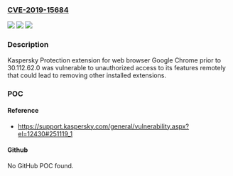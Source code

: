 ### [CVE-2019-15684](https://cve.mitre.org/cgi-bin/cvename.cgi?name=CVE-2019-15684)
![](https://img.shields.io/static/v1?label=Product&message=Kaspersky%20Protection%20extension%20for%20Google%20Chrome&color=blue)
![](https://img.shields.io/static/v1?label=Version&message=n%2Fa&color=blue)
![](https://img.shields.io/static/v1?label=Vulnerability&message=Bypass&color=brighgreen)

### Description

Kaspersky Protection extension for web browser Google Chrome prior to 30.112.62.0 was vulnerable to unauthorized access to its features remotely that could lead to removing other installed extensions.

### POC

#### Reference
- https://support.kaspersky.com/general/vulnerability.aspx?el=12430#251119_1

#### Github
No GitHub POC found.

